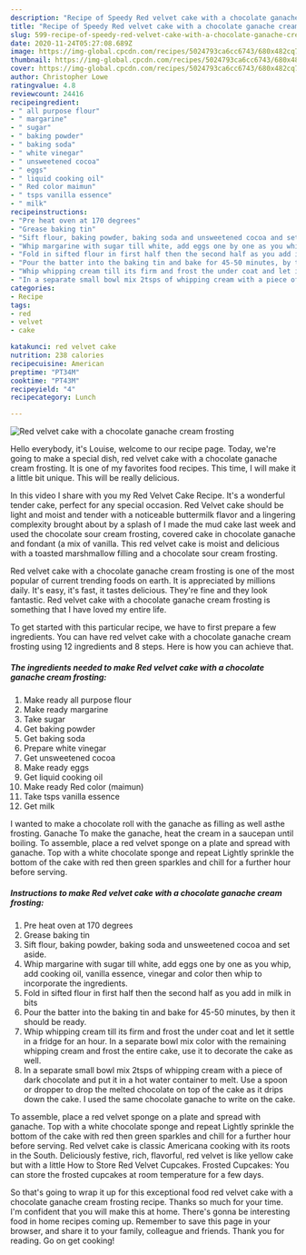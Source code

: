 ```yaml
---
description: "Recipe of Speedy Red velvet cake with a chocolate ganache cream frosting"
title: "Recipe of Speedy Red velvet cake with a chocolate ganache cream frosting"
slug: 599-recipe-of-speedy-red-velvet-cake-with-a-chocolate-ganache-cream-frosting
date: 2020-11-24T05:27:08.689Z
image: https://img-global.cpcdn.com/recipes/5024793ca6cc6743/680x482cq70/red-velvet-cake-with-a-chocolate-ganache-cream-frosting-recipe-main-photo.jpg
thumbnail: https://img-global.cpcdn.com/recipes/5024793ca6cc6743/680x482cq70/red-velvet-cake-with-a-chocolate-ganache-cream-frosting-recipe-main-photo.jpg
cover: https://img-global.cpcdn.com/recipes/5024793ca6cc6743/680x482cq70/red-velvet-cake-with-a-chocolate-ganache-cream-frosting-recipe-main-photo.jpg
author: Christopher Lowe
ratingvalue: 4.8
reviewcount: 24416
recipeingredient:
- " all purpose flour"
- " margarine"
- " sugar"
- " baking powder"
- " baking soda"
- " white vinegar"
- " unsweetened cocoa"
- " eggs"
- " liquid cooking oil"
- " Red color maimun"
- " tsps vanilla essence"
- " milk"
recipeinstructions:
- "Pre heat oven at 170 degrees"
- "Grease baking tin"
- "Sift flour, baking powder, baking soda and unsweetened cocoa and set aside."
- "Whip margarine with sugar till white, add eggs one by one as you whip, add cooking oil, vanilla essence, vinegar and color then whip to incorporate the ingredients."
- "Fold in sifted flour in first half then the second half as you add in milk in bits"
- "Pour the batter into the baking tin and bake for 45-50 minutes, by then it should be ready."
- "Whip whipping cream till its firm and frost the under coat and let it settle in a fridge for an hour. In a separate bowl mix color with the remaining whipping cream and frost the entire cake, use it to decorate the cake as well."
- "In a separate small bowl mix 2tsps of whipping cream with a piece of dark chocolate and put it in a hot water container to melt. Use a spoon or dropper to drop the melted chocolate on top of the cake as it drips down the cake. I used the same chocolate ganache to write on the cake."
categories:
- Recipe
tags:
- red
- velvet
- cake

katakunci: red velvet cake 
nutrition: 238 calories
recipecuisine: American
preptime: "PT34M"
cooktime: "PT43M"
recipeyield: "4"
recipecategory: Lunch

---
```



![Red velvet cake with a chocolate ganache cream frosting](https://img-global.cpcdn.com/recipes/5024793ca6cc6743/680x482cq70/red-velvet-cake-with-a-chocolate-ganache-cream-frosting-recipe-main-photo.jpg)

Hello everybody, it's Louise, welcome to our recipe page. Today, we're going to make a special dish, red velvet cake with a chocolate ganache cream frosting. It is one of my favorites food recipes. This time, I will make it a little bit unique. This will be really delicious.

In this video I share with you my Red Velvet Cake Recipe. It&#39;s a wonderful tender cake, perfect for any special occasion. Red Velvet cake should be light and moist and tender with a noticeable buttermilk flavor and a lingering complexity brought about by a splash of I made the mud cake last week and used the chocolate sour cream frosting, covered cake in chocolate ganache and fondant (a mix of vanilla. This red velvet cake is moist and delicious with a toasted marshmallow filling and a chocolate sour cream frosting.

Red velvet cake with a chocolate ganache cream frosting is one of the most popular of current trending foods on earth. It is appreciated by millions daily. It's easy, it's fast, it tastes delicious. They're fine and they look fantastic. Red velvet cake with a chocolate ganache cream frosting is something that I have loved my entire life.


To get started with this particular recipe, we have to first prepare a few ingredients. You can have red velvet cake with a chocolate ganache cream frosting using 12 ingredients and 8 steps. Here is how you can achieve that.

<!--inarticleads1-->

##### The ingredients needed to make Red velvet cake with a chocolate ganache cream frosting:

1. Make ready  all purpose flour
1. Make ready  margarine
1. Take  sugar
1. Get  baking powder
1. Get  baking soda
1. Prepare  white vinegar
1. Get  unsweetened cocoa
1. Make ready  eggs
1. Get  liquid cooking oil
1. Make ready  Red color (maimun)
1. Take  tsps vanilla essence
1. Get  milk


I wanted to make a chocolate roll with the ganache as filling as well asthe frosting. Ganache To make the ganache, heat the cream in a saucepan until boiling. To assemble, place a red velvet sponge on a plate and spread with ganache. Top with a white chocolate sponge and repeat Lightly sprinkle the bottom of the cake with red then green sparkles and chill for a further hour before serving. 

<!--inarticleads2-->

##### Instructions to make Red velvet cake with a chocolate ganache cream frosting:

1. Pre heat oven at 170 degrees
1. Grease baking tin
1. Sift flour, baking powder, baking soda and unsweetened cocoa and set aside.
1. Whip margarine with sugar till white, add eggs one by one as you whip, add cooking oil, vanilla essence, vinegar and color then whip to incorporate the ingredients.
1. Fold in sifted flour in first half then the second half as you add in milk in bits
1. Pour the batter into the baking tin and bake for 45-50 minutes, by then it should be ready.
1. Whip whipping cream till its firm and frost the under coat and let it settle in a fridge for an hour. In a separate bowl mix color with the remaining whipping cream and frost the entire cake, use it to decorate the cake as well.
1. In a separate small bowl mix 2tsps of whipping cream with a piece of dark chocolate and put it in a hot water container to melt. Use a spoon or dropper to drop the melted chocolate on top of the cake as it drips down the cake. I used the same chocolate ganache to write on the cake.


To assemble, place a red velvet sponge on a plate and spread with ganache. Top with a white chocolate sponge and repeat Lightly sprinkle the bottom of the cake with red then green sparkles and chill for a further hour before serving. Red velvet cake is classic Americana cooking with its roots in the South. Deliciously festive, rich, flavorful, red velvet is like yellow cake but with a little How to Store Red Velvet Cupcakes. Frosted Cupcakes: You can store the frosted cupcakes at room temperature for a few days. 

So that's going to wrap it up for this exceptional food red velvet cake with a chocolate ganache cream frosting recipe. Thanks so much for your time. I'm confident that you will make this at home. There's gonna be interesting food in home recipes coming up. Remember to save this page in your browser, and share it to your family, colleague and friends. Thank you for reading. Go on get cooking!
